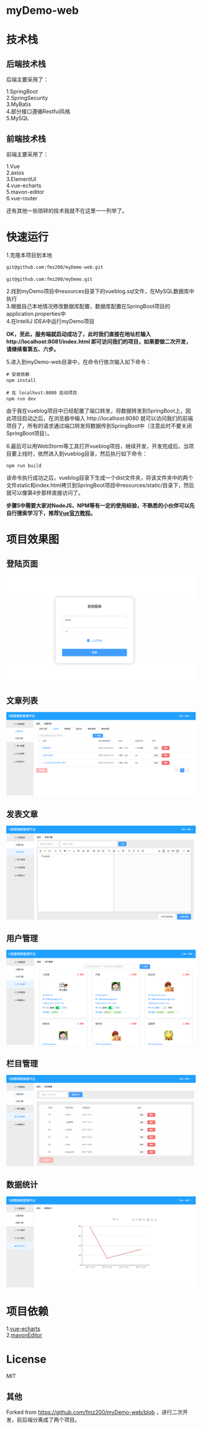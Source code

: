 # myDemo-web

# 技术栈

## 后端技术栈

后端主要采用了：

1.SpringBoot  
2.SpringSecurity  
3.MyBatis  
4.部分接口遵循Restful风格  
5.MySQL

## 前端技术栈

前端主要采用了：

1.Vue  
2.axios  
3.ElementUI  
4.vue-echarts  
5.mavon-editor  
6.vue-router

还有其他一些琐碎的技术我就不在这里一一列举了。

# 快速运行

1.克隆本项目到本地

```
git@github.com:fmz200/myDemo-web.git

git@github.com:fmz200/myDemo.git
```

2.找到myDemo项目中resources目录下的vueblog.sql文件，在MySQL数据库中执行  
3.根据自己本地情况修改数据库配置，数据库配置在SpringBoot项目的application.properties中  
4.在IntelliJ IDEA中运行myDemo项目

**OK，至此，服务端就启动成功了，此时我们直接在地址栏输入 http://localhost:8081/index.html 即可访问我们的项目，如果要做二次开发，请继续看第五、六步。**

5.进入到myDemo-web目录中，在命令行依次输入如下命令：

```
# 安装依赖
npm install

# 在 localhost:8080 启动项目
npm run dev
```  

由于我在vueblog项目中已经配置了端口转发，将数据转发到SpringBoot上，因此项目启动之后，在浏览器中输入 http://localhost:8080 就可以访问我们的前端项目了，所有的请求通过端口转发将数据传到SpringBoot中（注意此时不要关闭SpringBoot项目）。

6.最后可以用WebStorm等工具打开vueblog项目，继续开发，开发完成后，当项目要上线时，依然进入到vueblog目录，然后执行如下命令：

```
npm run build
```  

该命令执行成功之后，vueblog目录下生成一个dist文件夹，将该文件夹中的两个文件static和index.html拷贝到SpringBoot项目中resources/static/目录下，然后就可以像第4步那样直接访问了。


**步骤5中需要大家对NodeJS、NPM等有一定的使用经验，不熟悉的小伙伴可以先自行搜索学习下，推荐[Vue官方教程](https://cn.vuejs.org/v2/guide/)。**


# 项目效果图

## 登陆页面

![登录](https://raw.githubusercontent.com/fmz200/myDemo/master/myDemo-web/doc/login.png)

## 文章列表

![文章列表](https://raw.githubusercontent.com/fmz200/myDemo/master/myDemo-web/doc/article.png)

## 发表文章

![发表文章](https://raw.githubusercontent.com/fmz200/myDemo/master/myDemo-web/doc/post.png)

## 用户管理

![用户管理](https://raw.githubusercontent.com/fmz200/myDemo/master/myDemo-web/doc/usermana.png)

## 栏目管理

![栏目管理](https://raw.githubusercontent.com/fmz200/myDemo/master/myDemo-web/doc/category.png)

## 数据统计

![数据统计](https://raw.githubusercontent.com/fmz200/myDemo/master/myDemo-web/doc/datastatistics.png)

# 项目依赖

1.[vue-echarts](https://github.com/Justineo/vue-echarts)  
2.[mavonEditor](https://github.com/hinesboy/mavonEditor)

# License

MIT

## 其他

Forked from https://github.com/fmz200/myDemo-web/blob ，进行二次开发，前后端分离成了两个项目。